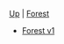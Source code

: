 <!-- Forest wrappings  sidebar.md -->
[Up](/climateeconomics/sos_wrapping/) | [Forest](/climateeconomics/sos_wrapping/sos_wrapping_forest/)

* [Forest v1](forest_v1/documentation/forest_disc)
 